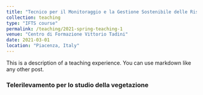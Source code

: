 ```yaml
---
title: "Tecnico per il Monitoraggio e la Gestione Sostenibile delle Risorse Idriche"
collection: teaching
type: "IFTS course"
permalink: /teaching/2021-spring-teaching-1
venue: "Centro di Formazione Vittorio Tadini"
date: 2021-03-01
location: "Piacenza, Italy"
---
```


This is a description of a teaching experience. You can use markdown like any other post.

### Telerilevamento per lo studio della vegetazione


